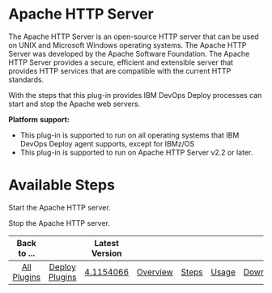 
# Apache HTTP Server

The Apache HTTP Server is an open-source HTTP server that can be used on UNIX and Microsoft Windows operating systems. The Apache HTTP Server was developed by the Apache Software Foundation. The Apache HTTP Server provides a secure, efficient and extensible server that provides HTTP services that are compatible with the current HTTP standards.

With the steps that this plug-in provides IBM DevOps Deploy processes can start and stop the Apache web servers.

**Platform** **support:**

* This plug-in is supported to run on all operating systems that IBM DevOps Deploy agent supports, except for IBMz/OS
* This plug-in is supported to run on Apache HTTP Server v2.2 or later.


# Available Steps


Start the Apache HTTP server.

Stop the Apache HTTP server.



|Back to ...||Latest Version|||||
| :---: | :---: | :---: | :---: | :---: | :---: | :---: |
|[All Plugins](../../index.md)|[Deploy Plugins](../README.md)|[4.1154066](https://raw.githubusercontent.com/UrbanCode/IBM-UCD-PLUGINS/main/files/Apache/ucd-Apache-4.1154066.zip)|[Overview](overview.md)|[Steps](steps.md)|[Usage](usage.md)|[Downloads](downloads.md)|

